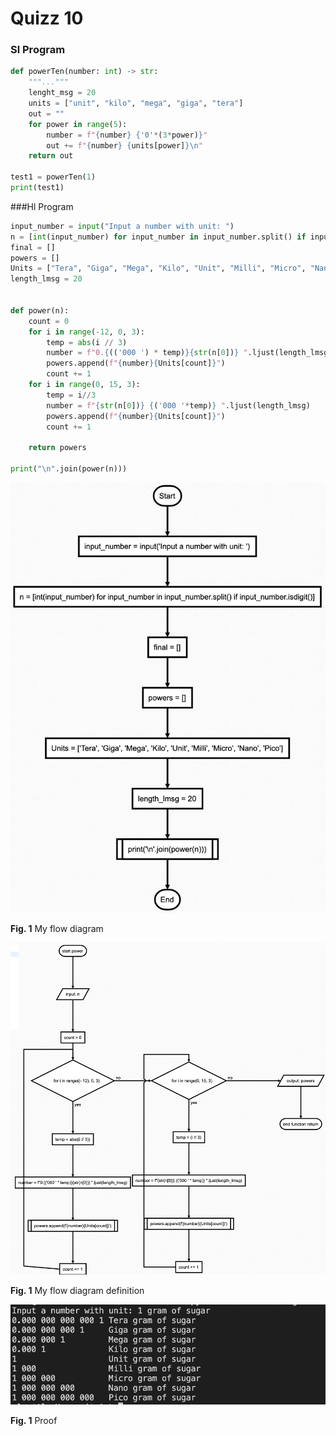 # Quizz 10
### Sl Program

```.py
def powerTen(number: int) -> str:
    """..."""
    lenght_msg = 20
    units = ["unit", "kilo", "mega", "giga", "tera"]
    out = ""
    for power in range(5):
        number = f"{number} {'0'*(3*power)}"
        out += f"{number} {units[power]}\n"
    return out

test1 = powerTen(1)
print(test1)

```

###Hl Program

```.py
input_number = input("Input a number with unit: ")
n = [int(input_number) for input_number in input_number.split() if input_number.isdigit()]
final = []
powers = []
Units = ["Tera", "Giga", "Mega", "Kilo", "Unit", "Milli", "Micro", "Nano", "Pico"]
length_lmsg = 20


def power(n):
    count = 0
    for i in range(-12, 0, 3):
        temp = abs(i // 3)
        number = f"0.{(('000 ') * temp)}{str(n[0])} ".ljust(length_lmsg)
        powers.append(f"{number}{Units[count]}")
        count += 1
    for i in range(0, 15, 3):
        temp = i//3
        number = f"{str(n[0])} {('000 '*temp)} ".ljust(length_lmsg)
        powers.append(f"{number}{Units[count]}")
        count += 1

    return powers

print("\n".join(power(n)))
```
![](../Images/quizz10-mainscript.png)

 **Fig. 1** My flow diagram

 ![](../Images/quizz10-definition.png)

 **Fig. 1** My flow diagram definition

 ![](../Images/quizz-10-proof.png)

 **Fig. 1** Proof